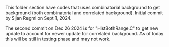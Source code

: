 This folder section have codes that uses combinatorial background to get background (both combinatorial and correlated background). Initial commit by Sijan Regmi on Sept 1, 2024.

The second commit on Dec 26 2024 is for "HistBothRange.C" to get new update to account for newer update for correlated background. As of today this will be still in testing phase and may not work.
